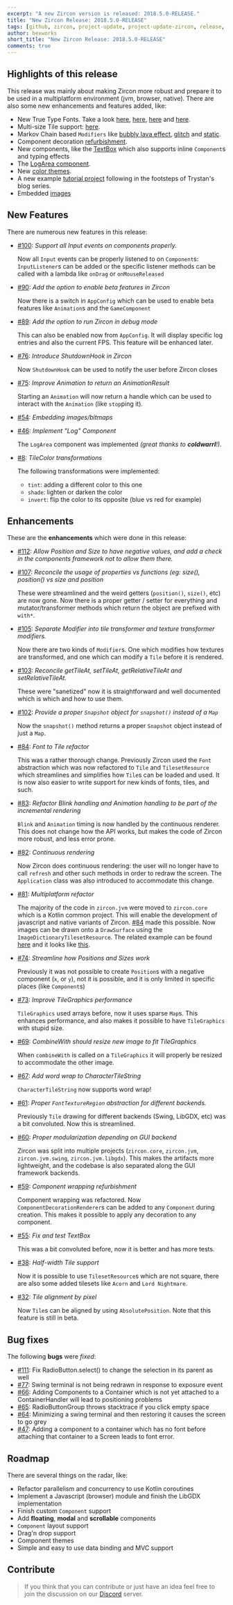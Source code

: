 ```yaml
---
excerpt: "A new Zircon version is released: 2018.5.0-RELEASE."
title: "New Zircon Release: 2018.5.0-RELEASE"
tags: [github, zircon, project-update, project-update-zircon, release, release-zircon]
author: hexworks
short_title: "New Zircon Release: 2018.5.0-RELEASE"
comments: true
---
```


## Highlights of this release

This release was mainly about making Zircon more robust and prepare it to be used in a multiplatform environment
(jvm, browser, native). There are also some new enhancements and features added, like:

- New True Type Fonts. Take a look [here](https://cdn.discordapp.com/attachments/363771631727804416/485181978031947787/unknown.png),
[here](https://cdn.discordapp.com/attachments/363771631727804416/485183071340199969/unknown.png),
[here](https://cdn.discordapp.com/attachments/363771631727804416/485189629817913344/unknown.png) and
[here](https://cdn.discordapp.com/attachments/363771631727804416/485192295604289560/unknown.png).
- Multi-size Tile support: [here](https://cdn.discordapp.com/attachments/205245036084985857/482557725432086538/unknown.png).
- Markov Chain based `Modifiers` like [bubbly lava effect](https://cdn.discordapp.com/attachments/363771631727804416/491268920217698304/lava.gif),
[glitch](https://cdn.discordapp.com/attachments/363771631727804416/496333815564730369/static.gif) and 
[static](https://cdn.discordapp.com/attachments/363771631727804416/496420195804381194/static.gif).
- Component decoration [refurbishment](https://cdn.discordapp.com/attachments/363771631727804416/493152143310585886/unknown.png).
- New components, like the [TextBox](https://cdn.discordapp.com/attachments/363771631727804416/497789071943401482/textbox.gif)
  which also supports inline `Component`s and typing effects
- The [LogArea component](https://cdn.discordapp.com/attachments/363771631727804416/497907392676233217/logscrolling.gif).
- New [color themes](https://cdn.discordapp.com/attachments/363771631727804416/480148560160096267/color_themes.gif).
- A new example [tutorial project](https://cdn.discordapp.com/attachments/363771631727804416/479419587507650580/GIF.gif) following
in the footsteps of Trystan's blog series.
- Embedded [images](https://cdn.discordapp.com/attachments/363771631727804416/473081792321159209/unknown.png)


## New Features

There are numerous new features in this release:

- [#100](https://github.com/Hexworks/zircon/issues/100): *Support all Input events on components properly.*

  Now all `Input` events can be properly listened to on `Component`s: `InputListener`s can be added or
  the specific listener methods can be called with a lambda like `onDrag` or `onMouseReleased`
- [#90](https://github.com/Hexworks/zircon/issues/90): *Add the option to enable beta features in Zircon*

  Now there is a switch in `AppConfig` which can be used to enable beta features like `Animation`s and
  the `GameComponent`
- [#89](https://github.com/Hexworks/zircon/issues/89): *Add the option to run Zircon in debug mode*

  This can also be enabled now from `AppConfig`. It will display specific log entries and also the current
  FPS. This feature will be enhanced later.
- [#76](https://github.com/Hexworks/zircon/issues/76): *Introduce ShutdownHook in Zircon*

  Now `ShutdownHook` can be used to notify the user before Zircon closes  
- [#75](https://github.com/Hexworks/zircon/issues/75): *Improve Animation to return an AnimationResult*

  Starting an `Animation` will now return a handle which can be used to interact with the `Animation` (like `stop`ping it).  
- [#54](https://github.com/Hexworks/zircon/issues/54): *Embedding images/bitmaps*  
- [#46](https://github.com/Hexworks/zircon/issues/46): *Implement "Log" Component*

  The `LogArea` component was implemented *(great thanks to **coldwarrl**!)*.
- [#8](https://github.com/Hexworks/zircon/issues/8): *TileColor transformations*

  The following transformations were implemented:
  - `tint`: adding a different color to this one
  - `shade`: lighten or darken the color
  - `invert`: flip the color to its opposite (blue vs red for example)
  

## Enhancements

These are the **enhancements** which were done in this release:

- [#112](https://github.com/Hexworks/zircon/issues/112): *Allow Position and Size to have negative values, and add a check in the components framework not to allow them there.*
- [#107](https://github.com/Hexworks/zircon/issues/107): *Reconcile the usage of properties vs functions (eg: size(), position() vs size and position*

  These were streamlined and the weird getters (`position()`, `size()`, etc) are now gone. Now there is a proper getter / setter
  for everything and mutator/transformer methods which return the object are prefixed with `with*`.
- [#105](https://github.com/Hexworks/zircon/issues/105): *Separate Modifier into tile transformer and texture transformer modifiers.*

  Now there are two kinds of `Modifier`s. One which modifies how textures are transformed, and one which can modify a `Tile` before
  it is rendered.
- [#103](https://github.com/Hexworks/zircon/issues/103): *Reconcile getTileAt, setTileAt, getRelativeTileAt and setRelativeTileAt.*

  These were "sanetized" now it is straightforward and well documented which is which and how to use them.
- [#102](https://github.com/Hexworks/zircon/issues/102): *Provide a proper `Snapshot` object for `snapshot()` instead of a `Map`*

  Now the `snapshot()` method returns a proper `Snapshot` object instead of just a `Map`. 
- [#84](https://github.com/Hexworks/zircon/issues/84): *Font to Tile refactor*

  This was a rather thorough change. Previously Zircon used the `Font` abstraction which was now refactored
  to `Tile` and `TilesetResource` which streamlines and simplifies how `Tile`s can be loaded and used.
  It is now also easier to write support for new kinds of fonts, tiles, and such.
- [#83](https://github.com/Hexworks/zircon/issues/83): *Refactor Blink handling and Animation handling to be part of the incremental rendering*

  `Blink` and `Animation` timing is now handled by the continuous renderer. This does not change how the API
  works, but makes the code of Zircon more robust, and less error prone.
- [#82](https://github.com/Hexworks/zircon/issues/82): *Continuous rendering*

  Now Zircon does continuous rendering: the user will no longer have to call `refresh` and other such methods
  in order to redraw the screen. The `Application` class was also introduced to accommodate this change.
- [#81](https://github.com/Hexworks/zircon/issues/81): *Multiplatform refactor*

  The majority of the code in `zircon.jvm` were moved to `zircon.core` which is a Kotlin common project.
  This will enable the development of javascript and native variants of Zircon.
  [#84](https://github.com/Hexworks/zircon/issues/84) made this possible. Now images can be drawn onto
  a `DrawSurface` using the `ImageDictionaryTilesetResource`. The related example can be found [here](https://github.com/Hexworks/zircon/blob/c9b3edebc2dc7ae66d58419900523f54579eb370/zircon.examples/src/main/kotlin/org/hexworks/zircon/examples/ImageTileExample.kt)
  and it looks like [this](https://cdn.discordapp.com/attachments/363771631727804416/473082395562737694/unknown.png). 
- [#74](https://github.com/Hexworks/zircon/issues/74): *Streamline how Positions and Sizes work*

  Previously it was not possible to create `Position`s with a negative component (`x`, or `y`), not it
  is possible, and it is only limited in specific places (like `Component`s)
- [#73](https://github.com/Hexworks/zircon/issues/73): *Improve TileGraphics performance*

  `TileGraphics` used arrays before, now it uses sparse `Map`s. This enhances performance, and also makes it possible
  to have `TileGraphics` with stupid size.  
- [#69](https://github.com/Hexworks/zircon/issues/69): *CombineWith should resize new image to fit TileGraphics*

  When `combineWith` is called on a `TileGraphics` it will properly be resized to accommodate the other image.
- [#67](https://github.com/Hexworks/zircon/issues/67): *Add word wrap to CharacterTileString*

  `CharacterTileString` now supports word wrap!
- [#61](https://github.com/Hexworks/zircon/issues/61): *Proper `FontTextureRegion` abstraction for different backends.*

  Previously `Tile` drawing for different backends (Swing, LibGDX, etc) was a bit convoluted. Now this is streamlined.
- [#60](https://github.com/Hexworks/zircon/issues/60): *Proper modularization depending on GUI backend*

  Zircon was split into multiple projects (`zircon.core`, `zircon.jvm`, `zircon.jvm.swing`, `zircon.jvm.libgdx`). This makes
  the artifacts more lightweight, and the codebase is also separated along the GUI framework backends.
- [#59](https://github.com/Hexworks/zircon/issues/59): *Component wrapping refurbishment*

  Component wrapping was refactored. Now `ComponentDecorationRenderer`s can be added to any `Component` during creation.
  This makes it possible to apply any decoration to any component. 
- [#55](https://github.com/Hexworks/zircon/issues/55): *Fix and test TextBox*

  This was a bit convoluted before, now it is better and has more tests.
- [#38](https://github.com/Hexworks/zircon/issues/38): *Half-width Tile support*

  Now it is possible to use `TilesetResource`s which are not square, there are also some added tilesets like
  `Acorn` and `Lord Nightmare`.
- [#32](https://github.com/Hexworks/zircon/issues/32): *Tile alignment by pixel*

  Now `Tile`s can be aligned by using `AbsolutePosition`. Note that this feature is still in beta.


## Bug fixes

The following **bugs** were *fixed*:

- [#111](https://github.com/Hexworks/zircon/issues/111): Fix RadioButton.select() to change the selection in its parent as well
- [#77](https://github.com/Hexworks/zircon/issues/77): Swing terminal is not being redrawn in response to exposure event 
- [#66](https://github.com/Hexworks/zircon/issues/66): Adding Components to a Container which is not yet attached to a ContainerHandler will lead to positioning problems
- [#65](https://github.com/Hexworks/zircon/issues/65): RadioButtonGroup throws stacktrace if you click empty space
- [#64](https://github.com/Hexworks/zircon/issues/64): Minimizing a swing terminal and then restoring it causes the screen to go grey
- [#47](https://github.com/Hexworks/zircon/issues/47): Adding a component to a container which has no font before attaching that container to a Screen leads to font error.


## Roadmap
  
There are several things on the radar, like:

- Refactor parallelism and concurrency to use Kotlin coroutines
- Implement a Javascript (browser) module and finish the LibGDX implementation
- Finish custom `Component` support
- Add **floating**, **modal** and **scrollable** components
- `Component` layout support
- Drag'n drop support
- Component themes
- Simple and easy to use data binding and MVC support

## Contribute

> If you think that you can contribute or just have an idea feel free to join the discussion on our [Discord](https://discord.gg/hbzytQJ) server.
